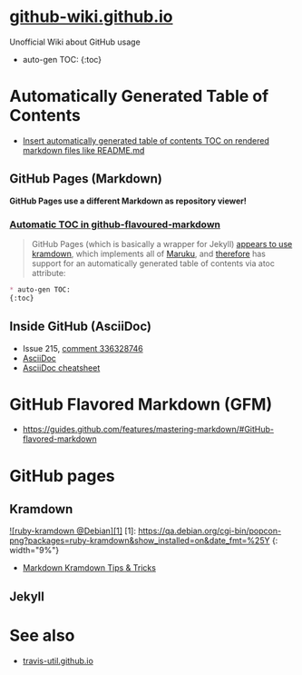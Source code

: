 # [github-wiki.github.io](https://github-wiki.github.io/)
Unofficial Wiki about GitHub usage
* auto-gen TOC:
{:toc}

# Automatically Generated Table of Contents
* [Insert automatically generated table of contents TOC on rendered markdown files like README.md](https://github.com/isaacs/github/issues/215)

## GitHub Pages (Markdown)
**GitHub Pages use a different Markdown as repository viewer!**

### [Automatic TOC in github-flavoured-markdown](https://stackoverflow.com/questions/9721944/automatic-toc-in-github-flavoured-markdown)
>GitHub Pages (which is basically a wrapper for Jekyll) [appears to use][] [kramdown][], which implements all of [Maruku][], and [therefore] has support for an automatically generated table of contents via atoc attribute:

[appears to use]: https://github.com/jekyll/jekyll/blob/master/lib/jekyll.rb#L29 "jekyll/jekyll"
[kramdown]: https://kramdown.gettalong.org/parser/kramdown.html
[Maruku]: https://github.com/bhollis/maruku/blob/master/docs/markdown_syntax.md "bhollis/maruku"
[therefore]: https://github.com/bhollis/maruku/blob/master/docs/math.md "See source code for this page"
```md
* auto-gen TOC:
{:toc}
```

## Inside GitHub (AsciiDoc)
* Issue 215, [comment 336328746](https://github.com/isaacs/github/issues/215#issuecomment-336328746)
* [AsciiDoc](https://en.wikipedia.org/wiki/AsciiDoc "Wikipedia")
* [AsciiDoc cheatsheet](http://powerman.name/doc/asciidoc)

# GitHub Flavored Markdown (GFM)
* https://guides.github.com/features/mastering-markdown/#GitHub-flavored-markdown

# GitHub pages

## Kramdown
[![ruby-kramdown @Debian][1]](https://tracker.debian.org/pkg/ruby-kramdown)
[1]: https://qa.debian.org/cgi-bin/popcon-png?packages=ruby-kramdown&show_installed=on&date_fmt=%25Y
{: width="9%"}
* [Markdown Kramdown Tips & Tricks](https://about.gitlab.com/2016/07/19/markdown-kramdown-tips-and-tricks/)


## Jekyll

# See also
* [travis-util.github.io](https://travis-util.github.io/)
